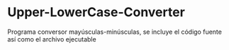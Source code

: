 # Upper-LowerCase-Converter
Programa conversor mayúsculas-minúsculas, se incluye el código fuente así como el archivo ejecutable
